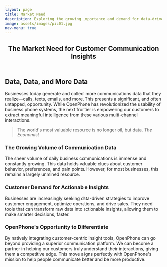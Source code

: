 ```yaml
---
layout: page
title: Market Need
description: Exploring the growing importance and demand for data-driven insights in business communication.
image: assets/images/pic01.jpg
nav-menu: true
---
```


<!-- Main -->
<div id="main" class="alt">

<!-- One -->
<section id="one">
	<div class="inner">
		<header class="major">
			<h1>The Market Need for Customer Communication Insights</h1>
		</header>

<!-- Content -->
<h2 id="content">Data, Data, and More Data</h2>
<p>Businesses today generate and collect more communications data that they realize—calls, texts, emails, and more. This presents a significant, and often untapped, opportunity. While OpenPhone has revolutionized the usability of business phone systems, the next frontier is empowering our customers to extract meaningful intelligence from these various multi-channel interactions.</p>

<blockquote>
The world's most valuable resource is no longer oil, but data.
<cite>The Economist</cite>
</blockquote>

<h3>The Growing Volume of Communication Data</h3>
<p>
  The sheer volume of daily business communications is immense and constantly
  growing. This data holds valuable clues about customer behavior,
  preferences, and pain points. However, for most businesses, this remains
  a largely unmined resource.
</p>

<h3>Customer Demand for Actionable Insights</h3>
<p>
  Businesses are increasingly seeking data-driven strategies to improve
  customer engagement, optimize operations, and drive sales. They need tools
  that can transform raw data into actionable insights, allowing them to
  make smarter decisions, faster.
</p>

<h3>OpenPhone's Opportunity to Differentiate</h3>
<p>
  By natively integrating customer-centric insight tools, OpenPhone can go
  beyond providing a superior communication platform. We can become a
  partner in helping our customers truly understand their interactions,
  giving them a competitive edge. This move aligns perfectly with OpenPhone's
  mission to help people communicate better and be more productive.
</p>
